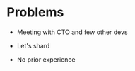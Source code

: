 # Problems

<!-- %% svg-grid: none -->
<!-- %% li-hides: 1 -->

* Meeting with CTO and few other devs

* Let's shard

* No prior experience
